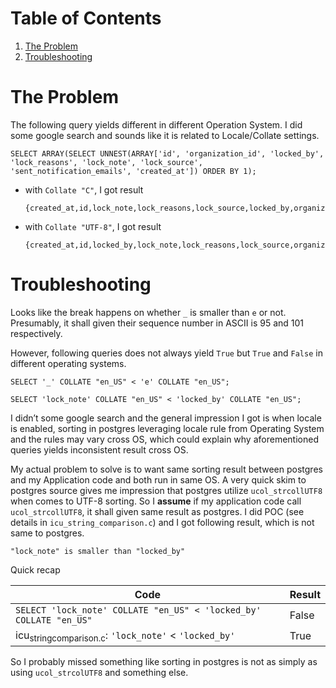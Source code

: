 
# Table of Contents

1.  [The Problem](#orgf843f0b)
2.  [Troubleshooting](#org451d3e6)



<a id="orgf843f0b"></a>

# The Problem

The following query yields different in different Operation System. I did some google search and sounds like it is related to Locale/Collate settings.

    SELECT ARRAY(SELECT UNNEST(ARRAY['id', 'organization_id', 'locked_by', 'lock_reasons', 'lock_note', 'lock_source', 'sent_notification_emails', 'created_at']) ORDER BY 1);

-   with `Collate "C"`, I got result
    
        {created_at,id,lock_note,lock_reasons,lock_source,locked_by,organization_id,sent_notification_emails}

-   with `Collate "UTF-8"`, I got result
    
        {created_at,id,locked_by,lock_note,lock_reasons,lock_source,organization_id,sent_notification_emails}


<a id="org451d3e6"></a>

# Troubleshooting

Looks like the break happens on whether `_` is smaller than `e` or not.
Presumably, it shall given their sequence number in ASCII is 95 and 101 respectively.

However, following queries does not always yield `True` but `True` and `False` in different operating systems.

    SELECT '_' COLLATE "en_US" < 'e' COLLATE "en_US";
    
    SELECT 'lock_note' COLLATE "en_US" < 'locked_by' COLLATE "en_US";

I didn&rsquo;t some google search and the general impression I got is when locale is enabled, sorting in postgres leveraging locale rule from Operating System and the rules may vary cross OS, which could explain why aforementioned queries yields inconsistent result cross OS.

My actual problem to solve is to want same sorting result between postgres and my Application code and both run in same OS. A very quick skim to postgres source gives me impression that postgres utilize `ucol_strcollUTF8` when comes to UTF-8 sorting.
So I **assume** if my application code call `ucol_strcollUTF8`, it shall given same result as postgres.
I did POC (see details in `icu_string_comparison.c`) and I got following result, which is not same to postgres.

    "lock_note" is smaller than "locked_by"

Quick recap

<table>


<colgroup>
<col  class="org-left">

<col  class="org-left">
</colgroup>
<thead>
<tr>
<th scope="col" class="org-left">Code</th>
<th scope="col" class="org-left">Result</th>
</tr>
</thead>

<tbody>
<tr>
<td class="org-left"><code>SELECT 'lock_note' COLLATE "en_US" &lt; 'locked_by' COLLATE "en_US"</code></td>
<td class="org-left">False</td>
</tr>


<tr>
<td class="org-left">icu<sub>string</sub><sub>comparison.c</sub>: <code>'lock_note'</code> &lt; <code>'locked_by'</code></td>
<td class="org-left">True</td>
</tr>
</tbody>
</table>

So I probably missed something like sorting in postgres is not as simply as using `ucol_strcolUTF8` and something else.

